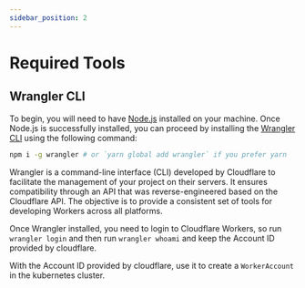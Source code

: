```yaml
---
sidebar_position: 2
---
```

# Required Tools

## Wrangler CLI

To begin, you will need to have [Node.js](https://nodejs.dev) installed on your machine.
Once Node.js is successfully installed, you can proceed by installing the [Wrangler CLI](https://developers.cloudflare.com/workers/wrangler/) 
using the following command:

```bash
npm i -g wrangler # or `yarn global add wrangler` if you prefer yarn
```

Wrangler is a command-line interface (CLI) developed by Cloudflare to facilitate the management of your project on their
servers. It ensures compatibility through an API that was reverse-engineered based on the Cloudflare API. The objective
is to provide a consistent set of tools for developing Workers across all platforms.

Once Wrangler installed, you need to login to Cloudflare Workers, so run `wrangler login` and then run `wrangler whoami` 
and keep the Account ID provided by cloudflare.

With the Account ID provided by cloudflare, use it to create a `WorkerAccount` in the kubernetes cluster.
